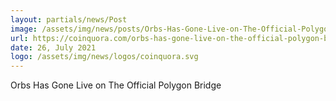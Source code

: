 ```yaml
---
layout: partials/news/Post
image: /assets/img/news/posts/Orbs-Has-Gone-Live-on-The-Official-Polygon-Bridge-coinquora.jpeg
url: https://coinquora.com/orbs-has-gone-live-on-the-official-polygon-bridge/
date: 26, July 2021
logo: /assets/img/news/logos/coinquora.svg
---
```


Orbs Has Gone Live on The Official Polygon Bridge